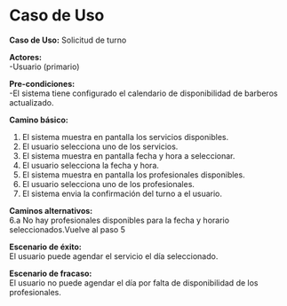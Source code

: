 # Caso de Uso

**Caso de Uso:** Solicitud de turno

**Actores:**   
\-Usuario (primario)

**Pre-condiciones:**   
\-El sistema tiene configurado el calendario de disponibilidad de barberos actualizado.

**Camino básico:** 

1. El sistema muestra en pantalla los servicios disponibles.  
2. El usuario selecciona uno de los servicios.  
3. El sistema muestra en pantalla fecha y hora a seleccionar.  
4. El usuario selecciona la fecha y hora.  
5. El sistema muestra en pantalla los profesionales disponibles.  
6. El usuario selecciona uno de los profesionales.
7. El sistema envia la confirmación del turno a el usuario.
   

**Caminos alternativos:**  
6.a No hay profesionales disponibles para la fecha y horario seleccionados.Vuelve al paso 5

**Escenario de éxito:**   
El usuario puede agendar el servicio el día seleccionado.

**Escenario de fracaso:**  
El usuario no puede agendar el día por falta de disponibilidad de los profesionales.  
